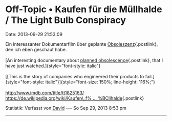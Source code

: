 Off-Topic • Kaufen für die Müllhalde / The Light Bulb Conspiracy
================================================================

Date: 2013-09-29 21:53:09

Ein interessanter Dokumentarfilm über geplante
[Obsoleszenz](http://de.wikipedia.org/wiki/Obsoleszenz){.postlink}, den
ich eben geschaut habe.\
\
[An interesting documentary about [planned
obsolescence](https://en.wikipedia.org/wiki/Planned_obsolescence){.postlink},
that I have just watched.]{style="font-style: italic"}\
\
[[This is the story of companies who engineered their products to
fail.]{style="font-style: italic"}]{style="font-size: 150%; line-height: 116%;"}\
\
<http://www.imdb.com/title/tt1825163/>\
[https://de.wikipedia.org/wiki/Kaufen\_f% \...
%BCllhalde](https://de.wikipedia.org/wiki/Kaufen_f%C3%BCr_die_M%C3%BCllhalde){.postlink}

Statistik: Verfasst von
[David](http://forum.yacy-websuche.de/memberlist.php?mode=viewprofile&u=8887)
--- So Sep 29, 2013 8:53 pm

------------------------------------------------------------------------
